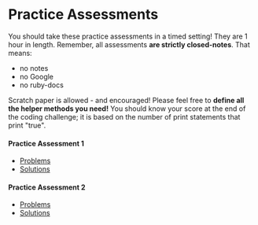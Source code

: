 # Practice Assessments

You should take these practice assessments in a timed setting! They are 1 hour in length. Remember, all assessments **are strictly closed-notes**. That means:

  * no notes
  * no Google
  * no ruby-docs

Scratch paper is allowed - and encouraged! Please feel free to **define all the helper methods you need!** You should know your score at the end of the coding challenge; it is based on the number of print statements that print "true".

#### Practice Assessment 1
  * <a href="/practice_assessments/practice_assessment_1.rb" download>Problems</a>
  * <a href="/practice_assessments/practice_assessment_1_solution.rb" download>Solutions</a>

#### Practice Assessment 2
  * <a href="/practice_assessments/practice_assessment_2.rb" download>Problems</a>
  * <a href="/practice_assessments/practice_assessment_2_solution.rb" download>Solutions</a>
